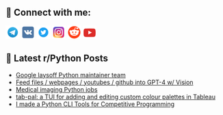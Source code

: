 ## 🔎 Connect with me:
[<img src="https://github.com/bullbesh/bullbesh/blob/main/images/Telegram.png" width="32" height="32" />](https://t.me/bullbesh)
[<img src="https://github.com/bullbesh/bullbesh/blob/main/images/VK.png" width="32" height="32" />](https://vk.com/bullbesh)
[<img src="https://github.com/bullbesh/bullbesh/blob/main/images/Twitter.png" width="32" height="32" />](https://twitter.com/bullbesh1)
[<img src="https://github.com/bullbesh/bullbesh/blob/main/images/Instagram.png" width="32" height="32" />](https://www.instagram.com/bullbesh)
[<img src="https://github.com/bullbesh/bullbesh/blob/main/images/Reddit.png" width="32" height="32" />](https://www.reddit.com/user/bullbesh)
[<img src="https://github.com/bullbesh/bullbesh/blob/main/images/YouTube.png" width="32" height="32" />](https://www.youtube.com/channel/UCtfjRs6uzgq5mfm8S06WTcg)

## 📕 Latest r/Python Posts
<!-- BLOG-POST-LIST:START -->
- [Google laysoff Python maintainer team](https://www.reddit.com/r/Python/comments/1cg4st4/google_laysoff_python_maintainer_team/)
- [Feed files / webpages / youtubes / github into GPT-4 w/ Vision](https://www.reddit.com/r/Python/comments/1cg0j5a/feed_files_webpages_youtubes_github_into_gpt4_w/)
- [Medical imaging Python jobs](https://www.reddit.com/r/Python/comments/1cfx0qe/medical_imaging_python_jobs/)
- [tab-pal: a TUI for adding and editing custom colour palettes in Tableau](https://www.reddit.com/r/Python/comments/1cftm37/tabpal_a_tui_for_adding_and_editing_custom_colour/)
- [I made a Python CLI Tools for Competitive Programming](https://www.reddit.com/r/Python/comments/1cfmoye/i_made_a_python_cli_tools_for_competitive/)
<!-- BLOG-POST-LIST:END -->
